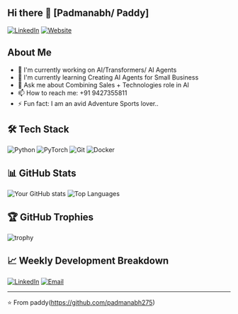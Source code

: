 ## Hi there 👋 [Padmanabh/ Paddy]

[![LinkedIn](https://img.shields.io/badge/LinkedIn-Padmanabh-blue)](https://www.linkedin.com/in/padmanabhbosamia)
[![Website](https://img.shields.io/badge/Website-saleswave.in-green)](https://saleswave.in)

## About Me
- 🔭 I'm currently working on AI/Transformers/ AI Agents
- 🌱 I'm currently learning Creating AI Agents for Small Business 
- 💬 Ask me about Combining Sales + Technologies role in AI
- 📫 How to reach me: +91 9427355811
- ⚡ Fun fact: I am an avid Adventure Sports lover.. 

## 🛠️ Tech Stack
![Python](https://img.shields.io/badge/-Python-3776AB?style=flat-square&logo=python&logoColor=white)
![PyTorch](https://img.shields.io/badge/-PyTorch-EE4C2C?style=flat-square&logo=pytorch&logoColor=white)
![Git](https://img.shields.io/badge/-Git-F05032?style=flat-square&logo=git&logoColor=white)
![Docker](https://img.shields.io/badge/-Docker-2496ED?style=flat-square&logo=docker&logoColor=white)

## 📊 GitHub Stats
![Your GitHub stats](https://github-readme-stats.vercel.app/api?username=padmanabh275&show_icons=true&theme=radical)
![Top Languages](https://github-readme-stats.vercel.app/api/top-langs/?username=padmanabh275&layout=compact&theme=radical)

## 🏆 GitHub Trophies
![trophy](https://github-profile-trophy.vercel.app/?username=padmanabh275&theme=radical&no-frame=false&no-bg=true&margin-w=4)

## 📈 Weekly Development Breakdown
<!--START_SECTION:waka-->
<!--END_SECTION:waka-->

[![LinkedIn](https://img.shields.io/badge/LinkedIn-Padmanabh-blue)]((https://www.linkedin.com/in/padmanabhbosamia/))
[![Email](https://img.shields.io/badge/paddy1@live.in-red)](mailto:paddy1@live.in)

---
⭐️ From paddy(https://github.com/padmanabh275)
